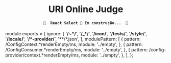 <h1 align="center">URI Online Judge</h1>

<h4 align="center"> 
  
	🚧  React Select 🚀 Em construção...  🚧
</h4>

module.exports = {
  ignore: [
    '**/~*/**',
    '**/_*/**',
    '**/icon/**',
    '**/__tests__/**',
    '**/style/**',
    '**/locale/**',
    '**/*-provider/**',
    '**/*.json',
  ],
  modulePattern: [
    {
      pattern: /ConfigContext.*renderEmpty/ms,
      module: '../empty',
    },
    {
      pattern: /ConfigConsumer.*renderEmpty/ms,
      module: '../empty',
    },
    {
      pattern: /config-provider\/context.*renderEmpty/ms,
      module: '../empty',
    },
  ],
};
